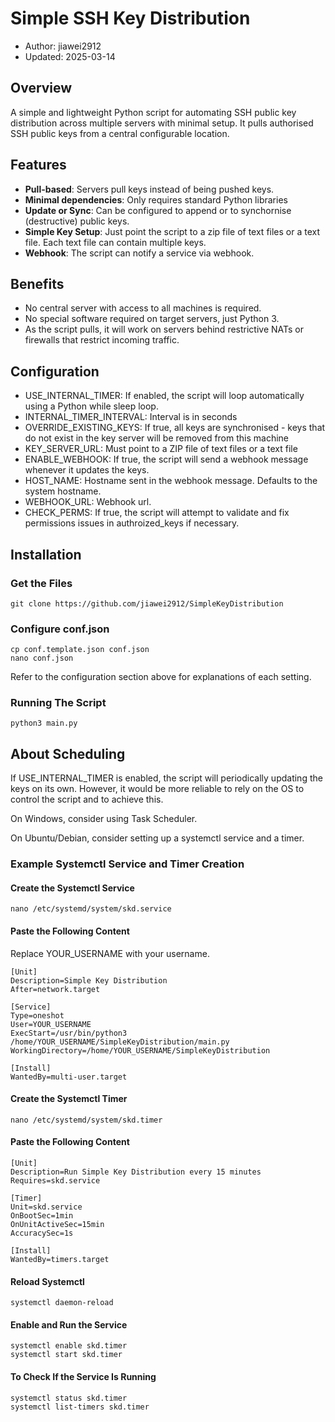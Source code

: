 # Simple SSH Key Distribution
- Author: jiawei2912
- Updated: 2025-03-14

## Overview

A simple and lightweight Python script for automating SSH public key distribution across multiple servers with minimal setup.
It pulls authorised SSH public keys from a central configurable location.


## Features

- **Pull-based**: Servers pull keys instead of being pushed keys.
- **Minimal dependencies**: Only requires standard Python libraries
- **Update or Sync**: Can be configured to append or to synchornise (destructive) public keys.
- **Simple Key Setup**: Just point the script to a zip file of text files or a text file. Each text file can contain multiple keys.
- **Webhook**: The script can notify a service via webhook.

## Benefits

- No central server with access to all machines is required.
- No special software required on target servers, just Python 3.
- As the script pulls, it will work on servers behind restrictive NATs or firewalls that restrict incoming traffic.

## Configuration
- USE_INTERNAL_TIMER: If enabled, the script will loop automatically using a Python while sleep loop.
- INTERNAL_TIMER_INTERVAL: Interval is in seconds
- OVERRIDE_EXISTING_KEYS: If true, all keys are synchronised - keys that do not exist in the key server will be removed from this machine
- KEY_SERVER_URL: Must point to a ZIP file of text files or a text file
- ENABLE_WEBHOOK: If true, the script will send a webhook message whenever it updates the keys.
- HOST_NAME: Hostname sent in the webhook message. Defaults to the system hostname.
- WEBHOOK_URL: Webhook url.
- CHECK_PERMS: If true, the script will attempt to validate and fix permissions issues in authroized_keys if necessary.

## Installation
### Get the Files
```
git clone https://github.com/jiawei2912/SimpleKeyDistribution
```
### Configure conf.json
```
cp conf.template.json conf.json
nano conf.json
```
Refer to the configuration section above for explanations of each setting.
### Running The Script
```
python3 main.py
```
## About Scheduling
If USE_INTERNAL_TIMER is enabled, the script will periodically updating the keys on its own. However, it would be more reliable to rely on the OS to control the script and to achieve this.

On Windows, consider using Task Scheduler.

On Ubuntu/Debian, consider setting up a systemctl service and a timer.

### Example Systemctl Service and Timer Creation
#### Create the Systemctl Service
```
nano /etc/systemd/system/skd.service
```
#### Paste the Following Content
Replace YOUR_USERNAME with your username.
```
[Unit]
Description=Simple Key Distribution
After=network.target

[Service]
Type=oneshot
User=YOUR_USERNAME
ExecStart=/usr/bin/python3 /home/YOUR_USERNAME/SimpleKeyDistribution/main.py
WorkingDirectory=/home/YOUR_USERNAME/SimpleKeyDistribution

[Install]
WantedBy=multi-user.target
```
#### Create the Systemctl Timer
```
nano /etc/systemd/system/skd.timer
```
#### Paste the Following Content
```
[Unit]
Description=Run Simple Key Distribution every 15 minutes
Requires=skd.service

[Timer]
Unit=skd.service
OnBootSec=1min
OnUnitActiveSec=15min
AccuracySec=1s

[Install]
WantedBy=timers.target
```
#### Reload Systemctl
```
systemctl daemon-reload
```
#### Enable and Run the Service
```
systemctl enable skd.timer
systemctl start skd.timer
```
#### To Check If the Service Is Running
```
systemctl status skd.timer
systemctl list-timers skd.timer
```